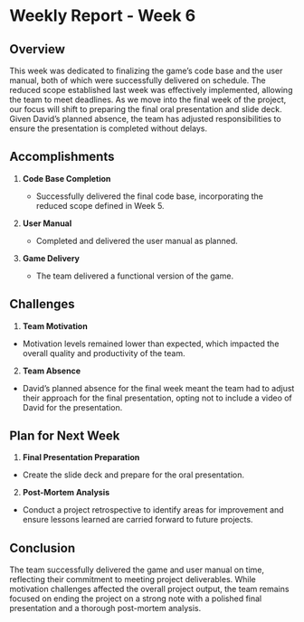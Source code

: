 # Weekly Report - Week 6

## Overview

This week was dedicated to finalizing the game’s code base and the user manual, both of which were successfully delivered on schedule. The reduced scope established last week was effectively implemented, allowing the team to meet deadlines. As we move into the final week of the project, our focus will shift to preparing the final oral presentation and slide deck. Given David’s planned absence, the team has adjusted responsibilities to ensure the presentation is completed without delays.

## Accomplishments
1.	**Code Base Completion**
    - Successfully delivered the final code base, incorporating the reduced scope defined in Week 5.
  
2.	**User Manual**
    - Completed and delivered the user manual as planned.

3.	**Game Delivery**
    - The team delivered a functional version of the game.

## Challenges
1.	**Team Motivation**
- Motivation levels remained lower than expected, which impacted the overall quality and productivity of the team.

2.	**Team Absence**
- David’s planned absence for the final week meant the team had to adjust their approach for the final presentation, opting not to include a video of David for the presentation.

## Plan for Next Week
1.	**Final Presentation Preparation**
- Create the slide deck and prepare for the oral presentation.
  
2.	**Post-Mortem Analysis**
- Conduct a project retrospective to identify areas for improvement and ensure lessons learned are carried forward to future projects.

## Conclusion

The team successfully delivered the game and user manual on time, reflecting their commitment to meeting project deliverables. While motivation challenges affected the overall project output, the team remains focused on ending the project on a strong note with a polished final presentation and a thorough post-mortem analysis.
